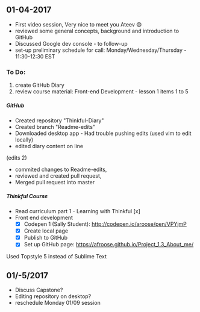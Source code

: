 
## 01-04-2017

* First video session, Very nice to meet you Ateev :smile:
* reviewed some general concepts, background and introduction to GitHub
* Discussed Google dev console - to follow-up
* set-up preliminary schedule for call: Monday/Wednesday/Thursday - 11:30-12:30 EST

### To Do: 

1. create GitHub Diary
2. review course material: Front-end Development - lesson 1 items 1 to 5

##### GitHub

* Created repository "Thinkful-Diary"
* Created branch "Readme-edits"
* Downloaded desktop app - Had trouble pushing edits (used vim to edit locally)
* edited diary content on line

(edits 2)

* commited changes to Readme-edits,
* reviewed and created pull request,
* Merged pull request into master

##### Thinkful Course

* Read curriculum part 1 - Learning with Thinkful [x]
* Front end development
  - [X] Codepen 1 (Sally Student): http://codepen.io/aroose/pen/VPYjmP
  - [X] Create local page
  - [X] Publish to GitHub
  - [X] Set up GitHub page: https://afroose.github.io/Project_1.3_About_me/

Used Topstyle 5 instead of Sublime Text

## 01/-5/2017

* Discuss Capstone?
* Editing repository on desktop?
* reschedule Monday 01/09 session

